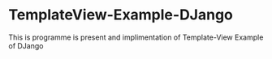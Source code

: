 # TemplateView-Example-DJango
This is programme is present and implimentation of Template-View Example of DJango 

